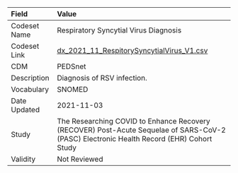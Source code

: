 |Field        |Value                                                                                                                                    |
|:------------|:----------------------------------------------------------------------------------------------------------------------------------------|
|Codeset Name |Respiratory Syncytial Virus Diagnosis                                                                                                    |
|Codeset Link |[dx_2021_11_RespitorySyncytialVirus_V1.csv](https://github.com/PEDSnet/Variable-Dictionary/blob/main/conditions/dx_2021_11_RespitorySyncytialVirus_V1.csv)|
|CDM          |PEDSnet                                                                                                                                  |
|Description  |Diagnosis of RSV infection.                                                                                                              |
|Vocabulary   |SNOMED                                                                                                                                   |
|Date Updated |2021-11-03                                                                                                                               |
|Study        |The Researching COVID to Enhance Recovery (RECOVER) Post-Acute Sequelae of SARS-CoV-2 (PASC) Electronic Health Record (EHR) Cohort Study |
|Validity     |Not Reviewed                                                                                                                             |
